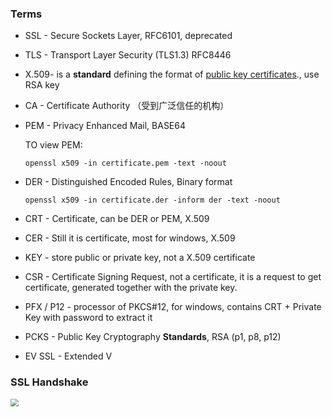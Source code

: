 ### Terms

- SSL - Secure Sockets Layer, RFC6101, deprecated

- TLS - Transport Layer Security (TLS1.3) RFC8446

- X.509- is a **standard** defining the format of [public key certificates](https://en.wikipedia.org/wiki/Public_key_certificate)., use RSA key

- CA - Certificate Authority （受到广泛信任的机构）

- PEM - Privacy Enhanced Mail, BASE64

  TO view PEM:

  ```
  openssl x509 -in certificate.pem -text -noout
  ```

- DER - Distinguished  Encoded Rules, Binary format

  ```
  openssl x509 -in certificate.der -inform der -text -noout
  ```

- CRT - Certificate, can be DER or PEM, X.509
- CER - Still it is certificate, most for windows, X.509
- KEY - store public or private key, not a X.509 certificate
- CSR - Certificate Signing Request, not a certificate, it is a request to get certificate, generated together with the private key.
- PFX / P12 - processor of PKCS#12, for windows, contains CRT + Private Key with password to extract it
- PCKS - Public Key Cryptography **Standards**, RSA  (p1, p8, p12)

- EV SSL - Extended V





### SSL Handshake

<img src="/home/vistajin/tech/java/ssl-handshake.png" style="zoom:80%;" />